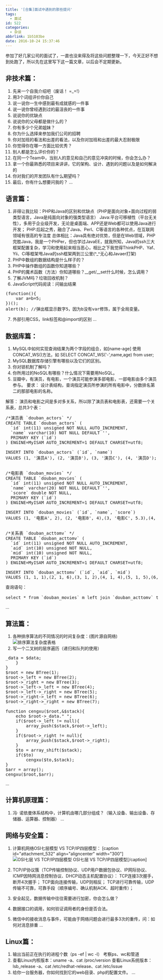 ```yaml
---
title: '[合集]面试中遇到的那些提问'
tags:
  - 面试
id: 522
categories:
  - 杂谈
abbrlink: 1b5103be
date: 2016-10-24 15:37:46
---
```


参加了好几家公司的面试了，一直也没来得及将这些问题整理一下，今天正好不想到处跑了，所以先在这里写下这一篇文章，以后会不定期更新。

## 非技术篇：

1.  先来一个自我介绍吧（废话！ =_=!）
2.  用3个词组评价你自己
3.  说一说你一生中感到最有成就感的一件事
4.  说一说你曾经遇到过的最沮丧的一件事
5.  说说你的优缺点
6.  说说你的父母都是做什么的？
7.  你有多少个兄弟姐妹？
8.  你为什么选择来参加我们公司的招聘
9.  你对加班的看法和出差的看法，以及你对加班和出差的最大忍耐极限
10.  你觉得你在哪一方面比较优秀？
11.  别人都是怎么评价你的？
12.  在同一个Team中，当别人的意见和自己的意见冲突的时候，你会怎么办？
13.  拿一个你最熟悉的项目来讲讲，它的架构、设计、遇到的问题以及是如何解决的
14.  你对我们的开发团队有什么期望吗？
15.  最后，你有什么想要问我的？
...
<!--more-->

## 语言篇：

1.  非得让我比较：PHP和Java的区别和优缺点（PHP是面向对象+面向过程的弱类型语言，Java是纯面向对象的强类型语言）
Java:平台可移植性（平台无关性），多用于企业级开发，无论是桌面端、APP还是Web都可以使用Java进行开发；
PHP:后起之秀，融合了Java、Perl、C等语言的各种优点，在互联网领域有很高的专注度
总体相比：Java具有绝对优势，但是在Web领域，PHP完胜Java，我是一个PHPer，但也学过JavaEE，就我所知，Java的ssh三大框架配置复杂，学习和使用起来相当恶心，相比之下我觉得ThinkPHP、Yaf、Yii、Ci等框架甩Java的ssh框架两到三公里(^_^无心和Javaer打架)
2.  PHP中数组的数据结构是什么样子的？
3.  PHP中操作数组的函数你知道哪些？
4.  PHP的魔术函数（方法）你知道哪些？__get/__set什么时候，怎么调用？
5.  了解JVM吗？垃圾回收机制？
6.  JavaScript代码阅读：问输出结果
<pre lang="js">
(function(){
    var a=b=5;
})();
alert(b); //弹出框显示数字5，因为b没有var修饰，属于全局变量。
</pre>

7.  外部引用CSS，link标签和@import的区别
...

## 数据库篇：

1.  MySQL中如何实现查询结果为两个字段的组合，如[name-age]
使用CONCAT_WS()方法，如 SELECT CONCAT_WS('-',name,age) from user;
2.  MySQL数据库存储引擎有哪些以及它们的区别。
3.  你对锁机制了解吗？
4.  你所用过的NoSQL有哪些？什么情况下需要用NoSQL。
5.  豆瓣中，有演员，有电影，一个演员可能参演多部电影，一部电影由多个演员参与。
要求：
设计表结构，查询指定演员所参演的所有电影中，分数排名第二的那部电影的名称。

解答：
演员和电影之间是多对多关系，所以除了演员表和电影表，还需要一个关系表，总共3个表：
<pre lang="mysql" >
/*演员表 `douban_actors` */
CREATE TABLE `douban_actors` (
  `id` int(11) unsigned NOT NULL AUTO_INCREMENT,
  `name` varchar(10) NOT NULL DEFAULT '',
  PRIMARY KEY (`id`)
) ENGINE=MyISAM AUTO_INCREMENT=1 DEFAULT CHARSET=utf8;

INSERT INTO `douban_actors` (`id`, `name`)
VALUES (1, '演员A'), (2, '演员B'), (3, '演员C'), (4, '演员D');

</pre>
<pre lang="mysql" >
/*电影表 `douban_movies` */
CREATE TABLE `douban_movies` (
  `id` int(11) unsigned NOT NULL AUTO_INCREMENT,
  `name` varchar(20) NOT NULL DEFAULT '',
  `score` double NOT NULL,
  PRIMARY KEY (`id`)
) ENGINE=MyISAM AUTO_INCREMENT=1 DEFAULT CHARSET=utf8;

INSERT INTO `douban_movies` (`id`, `name`, `score`)
VALUES (1, '电影A', 2), (2, '电影B', 4),(3, '电影C', 5.3),(4, '电影D', 6.5),(5, '电影E', 4.1),(6, '电影F', 2.2),(7, '电影G', 4.4);

</pre>
<pre lang="mysql" >
/*关系表 `douban_acttomv` */
CREATE TABLE `douban_acttomv` (
  `id` int(11) unsigned NOT NULL AUTO_INCREMENT,
  `aid` int(10) unsigned NOT NULL,
  `mid` int(10) unsigned NOT NULL,
  PRIMARY KEY (`id`)
) ENGINE=MyISAM AUTO_INCREMENT=1 DEFAULT CHARSET=utf8;

INSERT INTO `douban_acttomv` (`id`, `aid`, `mid`)
VALUES (1, 1, 1),(2, 1, 6),(3, 1, 2),(4, 1, 4),(5, 1, 5),(6, 2, 1),(7, 2, 3),(8, 2, 4),(9, 2, 5),(10, 3, 2),(11, 3, 3),(12, 3, 5),(13, 3, 7),(14, 4, 1),(15, 4, 4),(16, 4, 6);
</pre>
查询语句：
<pre lang="mysql" >
select * from `douban_movies` m left join `douban_acttomv` t on t.mid = m.id left join `douban_actors` a on a.id = t.aid where a.name = "演员A" order by m.score desc limit 1,1;
</pre>

...

## 算法篇：

1.  各种排序算法的不同情况的时间复杂度：(图片源自网络)
![排序算法复杂度表格](http://www.dshui.wang/wp-content/uploads/2016/10/sortono.jpg)
2.  写一个二叉树的层序遍历（递归和队列的使用）
<pre lang="php" >
<?php
class BTree{
	public $_data = null;
	public $_left = null;
	public $_right = null;
	public function __construct($data){
		$this->_data = $data;
	}
}
$root = new BTree(1);
$root->_left = new BTree(2);
$root->_right = new BTree(3);
$root->_left->_left = new BTree(4);
$root->_left->_right = new BTree(5);
$root->_right->_left = new BTree(6);
$root->_right->_right = new BTree(7);

function cengxu($root,&$stack){
	echo $root->_data." ";
	if($root->_left != null){
		array_push($stack,$root->_left);
	}
	if($root->_right != null){
		array_push($stack,$root->_right);
	}
	$to = array_shift($stack);
	if($to)
		cengxu($to,$stack);
}
$arr = array();
cengxu($root,$arr);
</pre>
...

## 计算机原理篇：

1.  冯· 诺依曼体系结构中，计算机由哪几部分组成？（输入设备、输出设备、存储器、运算器、控制器）
...

## 网络与安全篇：

1.  计算机网络OSI七层模型 VS TCP/IP四层模型：
[caption id="attachment_532" align="aligncenter" width="300"]![OSI七层 VS TCP/IP四层模型](http://www.dshui.wang/wp-content/uploads/2016/10/OSI-tcpip-300x219.png) OSI七层 VS TCP/IP四层模型[/caption]

2.  TCP/IP协议簇（TCP传输控制协议、UDP用户数据包协议、IP网际协议、ICMP因特网消息控制协议、DHCP动态主机配置协议）：
TCP连接3次握手，断开4次握手；
TCP面向连接传输，UDP则相反；
TCP进行可靠传输，UDP传输不可靠，可靠手段（顺序编号、确认机制ACK、超时重传）；
3.  安全起见，数据传输中往往需要进行加密，你会怎么做？
4.  数据接口的调用，如何验证调用者的身份是否合法。
5.  微信中的接收消息与事件，可能由于网络问题会进行最多3次的重传，问：如何对消息排重
...

## Linux篇：

1.  输出当前正在执行的进程个数（ps -ef | wc -l） 考察ps、wc和管道
2.  查看Linux内核版本：uname -a、cat /proc/version
查看Linux系统版本：lsb_release -a、cat /etc/redhat-release、cat /etc/issue
3.  给你一台服务器，你如何找到它的web目录、php的配置文件。
...